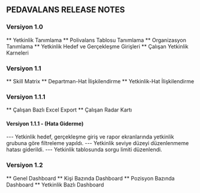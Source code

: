## PEDAVALANS RELEASE NOTES

### Versiyon 1.0

** Yetkinlik Tanımlama
** Polivalans Tablosu Tanımlama
** Organizasyon Tanımlama
** Yetkinlik Hedef ve Gerçekleşme Girişleri
** Çalışan Yetkinlik Karneleri

### Versiyon 1.1

** Skill Matrix
** Departman-Hat İlişkilendirme
** Yetkinlik-Hat İlişkilendirme


### Versiyon 1.1.1

** Çalışan Bazlı Excel Export
** Çalışan Radar Kartı


#### Versiyon 1.1.1 - (Hata Giderme)

--- Yetkinlik hedef, gerçekleşme giriş ve rapor ekranlarında yetkinlik grubuna göre filtreleme yapıldı.
--- Yetkinlik seviye düzeyi düzenlenmeme hatası giderildi.
--- Yetkinlik tablosunda sorgu limiti düzenlendi.

### Versiyon 1.2 

** Genel Dashboard
** Kişi Bazında Dashboard
** Pozisyon Bazında Dashboard
** Yetkinlik Bazlı Dashboard
